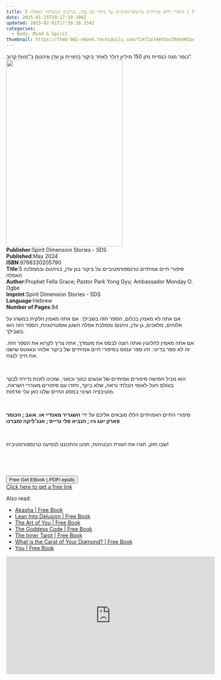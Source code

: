```yaml
---
title: 5 סיפורי חיים אמיתיים טרנספורמטיביים על ביקור בגן עדן, בגיהנום ובממלכה האפלה | Free Book
date: 2025-01-25T19:17:19.100Z
updated: 2025-02-01T17:59:26.334Z
categories:
  - Body, Mind & Spirit
thumbnail: https://thmb-001-ebook.techidaily.com/f24f1a74493ac58de901a4fd6405471628162f3fd09c0381cd7e29cae20fdc0f.jpg
---
```

<main id="book-container">
  <div class="flex flex-col">
    <div class="book-brief flex-1 py-6 px-4 sm:p-6 md:py-10 md:px-8">
      <!-- brief-->
      <div class="book-brief-main">
        כומר מגה כנסיית נתן 150 מיליון דולר לאחר ביקור בחוויית גן עדן וגיהנום
        ב"מוות קרוב"
      </div>
    </div>
    <div
      class="book-meta-info flex-1 grid gap-4 col-start-1 col-end-3 row-start-1 sm:mb-6 sm:grid-cols-4 lg:gap-6 lg:col-start-2 lg:row-end-6 lg:row-span-6 lg:mb-0"
    >
      <div
        class="book-meta-info-left place-content-center mt-4 p-4 text-sm leading-6 col-start-2 col-span-2 dark:text-slate-400"
      >
        <img
          class="w-full h-500 object-cover rounded-lg sm:h-255 sm:col-span-2 lg:col-span-full"
          src="https://img-001-ebook.techidaily.com/620c9a8f1ce9eba021d97a997172de758b2cbe802b83b6570a70d104542810f5.jpg"
          alt=""
          width="312"
          height="500"
        />
      </div>
      <div
        class="book-meta-info-right mt-2 col-start-1 row-start-2 col-span-3 self-center"
      >
        <!-- meta data  -->
        <div class="flex flex-col px-4 md:px-8">
          <div class="flex-1">
            <strong>Publisher</strong>:<span class="px-2"
              >Spirit Dimension Stories - SDS</span
            >
          </div>
          <div class="flex-1">
            <strong>Published</strong>:<span class="px-2">May 2024</span>
          </div>
          <div class="flex-1">
            <strong>ISBN</strong>:<span class="px-2">9798330205790</span>
          </div>
          <div class="flex-1">
            <strong>Title</strong>:<span class="px-2"
              >5 סיפורי חיים אמיתיים טרנספורמטיביים על ביקור בגן עדן, בגיהנום
              ובממלכה האפלה</span
            >
          </div>
          <div class="flex-1">
            <strong>Author</strong>:<span class="px-2"
              >Prophet Fella Grace; Pastor Park Yong Gyu; Ambassador Monday O.
              Ogbe</span
            >
          </div>
          <div class="flex-1">
            <strong>Imprint</strong>:<span class="px-2"
              >Spirit Dimension Stories - SDS</span
            >
          </div>
          <div class="flex-1">
            <strong>Language</strong>:<span class="px-2">Hebrew</span>
          </div>
          <div class="flex-1">
            <strong>Number of Pages</strong>:<span class="px-2">84</span>
          </div>
        </div>
      </div>
    </div>
    <div class="book-description flex-1 py-6 px-4 sm:p-6 md:py-10 md:px-8">
      <div class="book-description-main">
        <div accordion-content="" id="description">
          <p class="ql-align-right">
            אם אתה לא מאמין בכלום, הספר הזה בשבילך. אם אתה מאמין חלקית במשהו על
            אלוהים, מלאכים, גן עדן, גיהנום וממלכת אפלה השטן ואסטרטגיות, הספר הזה
            הוא בשבילך.
          </p>
          <p class="ql-align-right">
            אם אתה מאמין לחלוטין ואתה רוצה לבסס את מעמדך, אתה צריך לקרוא את הספר
            הזה. זה לא ספר בדיוני. זהו ספר עמוס בסיפורי חיים אמיתיים של ביקור
            אלוהי ונאגטס שישנו את חייך לנצח.
          </p>
          <p><br /></p>
          <p class="ql-align-right">
            הוא מכיל חמישה סיפורים אמיתיים של אנשים כמוך וכמוני, שזכינו לזכות
            נדירה לבקר בעולם העל-לאומי הבלתי נראה, שלא ביקר, וחזרו עם סיפורים
            מעוררי השראה, מוטיבציה ושינוי במסע החיים שלנו כאן עלי אדמות.
          </p>
          <p><br /></p>
          <p class="ql-align-right">
            סיפורי החיים האמיתיים הללו מובאים אליכם על ידי
            <strong
              >השגריר מאנדיי או. אוגב ; הכומר פארק יונג גיו ; הנביא פלי גרייס
              ;</strong
            >
            <strong>אנג'ליקה זמברנו</strong>
          </p>
          <p><br /></p>
          <p class="ql-align-right">
            שבו חזק, חגרו את חגורת הבטיחות, תהנו והתכוננו לנסיעה טרנספורמטיבית!
          </p>
          <p><br /></p>
          <p><br /></p>
        </div>
        <div class="accordion-fader"></div>
      </div>
    </div>
    <div class="book-excerpts flex-1 py-6 px-4 sm:p-6 md:py-10 md:px-8"></div>
    <div
      class="book-about-author flex-1 py-6 px-4 sm:p-6 md:py-10 md:px-8"
    ></div>
    <div class="book-free-get flex-1 py-6 px-4 sm:p-6 md:py-10 md:px-8">
      <button
        id="btn-free-get"
        class="bg-blue-500 hover:bg-blue-700 text-white font-bold py-2 px-4 rounded"
      >
        Free Get EBook (.PDF/.epub)
      </button>
      <div id="countdown-display" class="px-2 text-lg mt-2"></div>
      <a
        id="free-link"
        class="hidden bg-blue-500 hover:bg-blue-700 text-white font-bold py-2 px-4 rounded"
        href="https://www.ebooks.com/en-us/book/211364494/5/prophet-fella-grace/"
        target="_blank"
        >Click here to get a free link</a
      >
    </div>
    <script>
      let countdownTime = 0;
      let countdownInterval = null;
      document
        .getElementById('btn-free-get')
        .addEventListener('click', startCountdown);
      function startCountdown() {
        countdownTime = new Date().getTime() + 60000 * 3;
        countdownInterval = setInterval(updateCountdown, 1000);
        document.getElementById('btn-free-get').disabled = true;
        document
          .getElementById('btn-free-get')
          .classList.add('bg-gray-500', 'cursor-not-allowed');
      }
      function updateCountdown() {
        let currentTime = new Date().getTime();
        let timeLeft = countdownTime - currentTime;
        let secondsLeft = Math.floor(timeLeft / 1000);
        document.getElementById('countdown-display').innerHTML =
          `Remaining time: ${secondsLeft} seconds.`;
        if (secondsLeft <= 0) {
          clearInterval(countdownInterval);
          document.getElementById('btn-free-get').classList.add('hidden');
          document.getElementById('free-link').classList.remove('hidden');
          document.getElementById('countdown-display').innerHTML = '';
        }
      }
    </script>
  </div>
</main>

<ins class="adsbygoogle"
      style="display:block"
      data-ad-client="ca-pub-7571918770474297"
      data-ad-slot="8358498916"
      data-ad-format="auto"
      data-full-width-responsive="true"></ins>
    

<span class="atpl-alsoreadstyle">Also read:</span>
<div><ul>
<li><a href="https://novels-ebooks.techidaily.com/210895328-9781958921302-akasha/"><u>Akasha | Free Book</u></a></li>
<li><a href="https://novels-ebooks.techidaily.com/210896756-9798987556818-lean-into-delusion/"><u>Lean Into Delusion | Free Book</u></a></li>
<li><a href="https://novels-ebooks.techidaily.com/210896559-9781649631473-the-art-of-you/"><u>The Art of You | Free Book</u></a></li>
<li><a href="https://novels-ebooks.techidaily.com/210896784-9781958626450-the-goddess-code/"><u>The Goddess Code | Free Book</u></a></li>
<li><a href="https://novels-ebooks.techidaily.com/210896562-9781649632494-the-inner-tarot/"><u>The Inner Tarot | Free Book</u></a></li>
<li><a href="https://novels-ebooks.techidaily.com/210895387-9781685269913-what-is-the-carat-of-your-diamond/"><u>What is the Carat of Your Diamond? | Free Book</u></a></li>
<li><a href="https://novels-ebooks.techidaily.com/210895551-9781515446217-you/"><u>You | Free Book</u></a></li>
</ul></div>

<!-- affiliate ads begin -->
<iframe width="560" height="315" src="https://www.youtube.com/embed/fHWdQw1gRyI?si=ve9wZnPupiooLThG" title="YouTube video player" frameborder="0" allow="accelerometer; autoplay; clipboard-write; encrypted-media; gyroscope; picture-in-picture; web-share" referrerpolicy="strict-origin-when-cross-origin" allowfullscreen></iframe>
<!-- affiliate ads end -->

